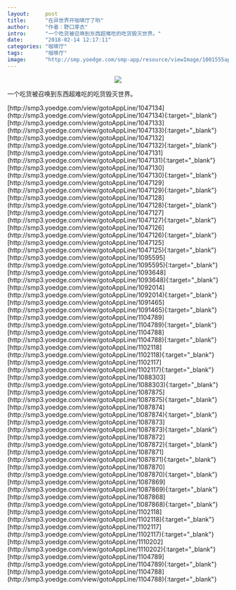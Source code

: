 ```yaml
---
layout:     post
title:      "在异世界开咖啡厅了哟"
author:     "作者：野口芽衣"
intro:      "一个吃货被召唤到东西超难吃的吃货毁灭世界。"
date:       "2018-02-14 12:17:11"
categories: "咖啡厅"
tags:       "咖啡厅"
image:      "http://smp.yoedge.com/smp-app/resource/viewImage/1001555appline.png"
---
```

<div style="text-align: center">
<p><img src="http://smp.yoedge.com/smp-app/resource/viewImage/1001555appline.png"/></p>
</div>
<p class="post-meta">
<span>一个吃货被召唤到东西超难吃的吃货毁灭世界。</span>
</p>
[http://smp3.yoedge.com/view/gotoAppLine/1047134](http://smp3.yoedge.com/view/gotoAppLine/1047134){:target="_blank"}
[http://smp3.yoedge.com/view/gotoAppLine/1047133](http://smp3.yoedge.com/view/gotoAppLine/1047133){:target="_blank"}
[http://smp3.yoedge.com/view/gotoAppLine/1047132](http://smp3.yoedge.com/view/gotoAppLine/1047132){:target="_blank"}
[http://smp3.yoedge.com/view/gotoAppLine/1047131](http://smp3.yoedge.com/view/gotoAppLine/1047131){:target="_blank"}
[http://smp3.yoedge.com/view/gotoAppLine/1047130](http://smp3.yoedge.com/view/gotoAppLine/1047130){:target="_blank"}
[http://smp3.yoedge.com/view/gotoAppLine/1047129](http://smp3.yoedge.com/view/gotoAppLine/1047129){:target="_blank"}
[http://smp3.yoedge.com/view/gotoAppLine/1047128](http://smp3.yoedge.com/view/gotoAppLine/1047128){:target="_blank"}
[http://smp3.yoedge.com/view/gotoAppLine/1047127](http://smp3.yoedge.com/view/gotoAppLine/1047127){:target="_blank"}
[http://smp3.yoedge.com/view/gotoAppLine/1047126](http://smp3.yoedge.com/view/gotoAppLine/1047126){:target="_blank"}
[http://smp3.yoedge.com/view/gotoAppLine/1047125](http://smp3.yoedge.com/view/gotoAppLine/1047125){:target="_blank"}
[http://smp3.yoedge.com/view/gotoAppLine/1095595](http://smp3.yoedge.com/view/gotoAppLine/1095595){:target="_blank"}
[http://smp3.yoedge.com/view/gotoAppLine/1093648](http://smp3.yoedge.com/view/gotoAppLine/1093648){:target="_blank"}
[http://smp3.yoedge.com/view/gotoAppLine/1092014](http://smp3.yoedge.com/view/gotoAppLine/1092014){:target="_blank"}
[http://smp3.yoedge.com/view/gotoAppLine/1091465](http://smp3.yoedge.com/view/gotoAppLine/1091465){:target="_blank"}
[http://smp3.yoedge.com/view/gotoAppLine/1104789](http://smp3.yoedge.com/view/gotoAppLine/1104789){:target="_blank"}
[http://smp3.yoedge.com/view/gotoAppLine/1104788](http://smp3.yoedge.com/view/gotoAppLine/1104788){:target="_blank"}
[http://smp3.yoedge.com/view/gotoAppLine/1102118](http://smp3.yoedge.com/view/gotoAppLine/1102118){:target="_blank"}
[http://smp3.yoedge.com/view/gotoAppLine/1102117](http://smp3.yoedge.com/view/gotoAppLine/1102117){:target="_blank"}
[http://smp3.yoedge.com/view/gotoAppLine/1088303](http://smp3.yoedge.com/view/gotoAppLine/1088303){:target="_blank"}
[http://smp3.yoedge.com/view/gotoAppLine/1087875](http://smp3.yoedge.com/view/gotoAppLine/1087875){:target="_blank"}
[http://smp3.yoedge.com/view/gotoAppLine/1087874](http://smp3.yoedge.com/view/gotoAppLine/1087874){:target="_blank"}
[http://smp3.yoedge.com/view/gotoAppLine/1087873](http://smp3.yoedge.com/view/gotoAppLine/1087873){:target="_blank"}
[http://smp3.yoedge.com/view/gotoAppLine/1087872](http://smp3.yoedge.com/view/gotoAppLine/1087872){:target="_blank"}
[http://smp3.yoedge.com/view/gotoAppLine/1087871](http://smp3.yoedge.com/view/gotoAppLine/1087871){:target="_blank"}
[http://smp3.yoedge.com/view/gotoAppLine/1087870](http://smp3.yoedge.com/view/gotoAppLine/1087870){:target="_blank"}
[http://smp3.yoedge.com/view/gotoAppLine/1087869](http://smp3.yoedge.com/view/gotoAppLine/1087869){:target="_blank"}
[http://smp3.yoedge.com/view/gotoAppLine/1087868](http://smp3.yoedge.com/view/gotoAppLine/1087868){:target="_blank"}
[http://smp3.yoedge.com/view/gotoAppLine/1102118](http://smp3.yoedge.com/view/gotoAppLine/1102118){:target="_blank"}
[http://smp3.yoedge.com/view/gotoAppLine/1102117](http://smp3.yoedge.com/view/gotoAppLine/1102117){:target="_blank"}
[http://smp3.yoedge.com/view/gotoAppLine/1110202](http://smp3.yoedge.com/view/gotoAppLine/1110202){:target="_blank"}
[http://smp3.yoedge.com/view/gotoAppLine/1104789](http://smp3.yoedge.com/view/gotoAppLine/1104789){:target="_blank"}
[http://smp3.yoedge.com/view/gotoAppLine/1104788](http://smp3.yoedge.com/view/gotoAppLine/1104788){:target="_blank"}


